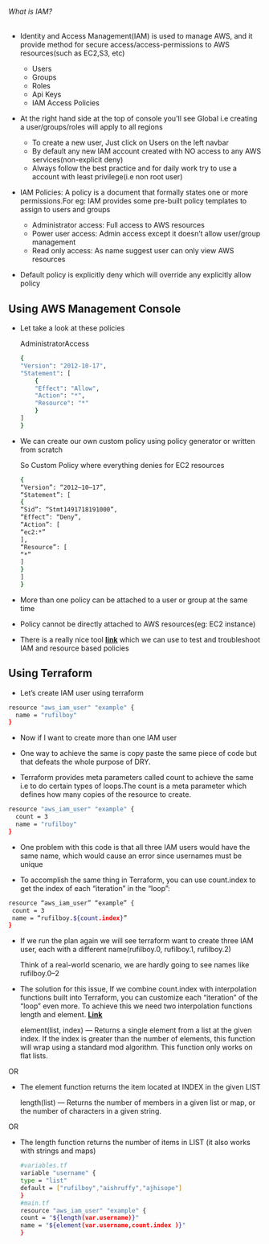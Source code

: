 ###### What is IAM?

* Identity and Access Management(IAM) is used to manage AWS, and it provide method for secure access/access-permissions to AWS resources(such as EC2,S3, etc)

    * Users
    * Groups
    * Roles
    * Api Keys
    * IAM Access Policies

* At the right hand side at the top of console you'll see Global i.e creating a user/groups/roles will apply to all regions

    * To create a new user, Just click on Users on the left navbar
    * By default any new IAM account created with NO access to any AWS services(non-explicit deny)
    * Always follow the best practice and for daily work try to use a account with least privilege(i.e non root user)

* IAM Policies: A policy is a document that formally states one or more permissions.For eg: IAM provides some pre-built policy templates to assign to users and groups

    * Administrator access: Full access to AWS resources
    * Power user access: Admin access except it doesn’t allow user/group management
    * Read only access: As name suggest user can only view AWS resources

* Default policy is explicitly deny which will override any explicitly allow policy

## Using AWS Management Console 

* Let take a look at these policies

    AdministratorAccess

    ```sh
    {
    "Version": "2012-10-17",
    "Statement": [
        {
        "Effect": "Allow",
        "Action": "*",
        "Resource": "*"
        }
    ]
    }
    ```

* We can create our own custom policy using policy generator or written from scratch

    So Custom Policy where everything denies for EC2 resources

    ```sh
    {
    “Version”: “2012–10–17”,
    “Statement”: [
    {
    “Sid”: “Stmt1491718191000”,
    “Effect”: “Deny”,
    “Action”: [
    “ec2:*”
    ],
    “Resource”: [
    “*”
    ]
    }
    ]
    }
    ```

* More than one policy can be attached to a user or group at the same time
* Policy cannot be directly attached to AWS resources(eg: EC2 instance)
* There is a really nice tool [**link**](https://policysim.aws.amazon.com) which we can use to test and troubleshoot IAM and resource based policies

## Using Terraform

* Let’s create IAM user using terraform

```sh
resource "aws_iam_user" "example" {
  name = "rufilboy"
}
```

* Now if I want to create more than one IAM user

* One way to achieve the same is copy paste the same piece of code but that defeats the whole purpose of DRY.

* Terraform provides meta parameters called count to achieve the same i.e to do certain types of loops.The count is a meta parameter which defines how many copies of the resource to create.

```sh
resource "aws_iam_user" "example" {
  count = 3
  name = "rufilboy"
}
```

* One problem with this code is that all three IAM users would have the same name, which would cause an error since usernames must be unique

* To accomplish the same thing in Terraform, you can use count.index to get the index of each “iteration” in the “loop”:

```sh
resource “aws_iam_user” “example” {
 count = 3
 name = “rufilboy.${count.index}”
}
```

* If we run the plan again we will see terraform want to create three IAM user, each with a different name(rufilboy.0, rufilboy.1, rufilboy.2)

    Think of a real-world scenario, we are hardly going to see names like rufilboy.0–2

* The solution for this issue, If we combine count.index with interpolation functions built into Terraform, you can customize each “iteration” of the “loop” even more. To achieve this we need two interpolation functions length and element. [**Link**](https://www.terraform.io/docs/configuration/interpolation.html)


    element(list, index) — Returns a single element from a list at the given index. If the index is greater than the number of elements, this function will wrap using a standard mod algorithm. This function only works on flat lists.

OR

* The element function returns the item located at INDEX in the given LIST

    length(list) — Returns the number of members in a given list or map, or the number of characters in a given string.

OR

* The length function returns the number of items in LIST (it also works with strings and maps)

    ```sh
    #variables.tf
    variable "username" {
    type = "list"
    default = ["rufilboy","aishruffy","ajhisope"]
    }
    #main.tf
    resource "aws_iam_user" "example" {
    count = "${length(var.username)}"
    name = "${element(var.username,count.index )}"
    }
    ```

